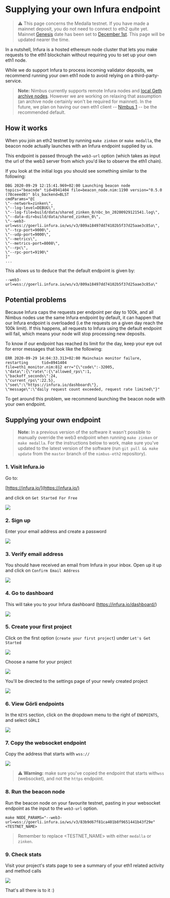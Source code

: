 # Supplying your own Infura endpoint

> ⚠️  This page concerns the Medalla testnet. If you have made a mainnet deposit, you do not need to connect to eth2 quite yet. Mainnet [Genesis](https://hackmd.io/@benjaminion/genesis) date has been set to [December 1st](https://blog.ethereum.org/2020/11/04/eth2-quick-update-no-19/). This page will be updated nearer the time.

In a nutshell, Infura is a hosted ethereum node cluster that lets you make requests to the eth1 blockchain without requiring you to set up your own eth1 node.

While we do support Infura to process incoming validator deposits, we recommend running your own eth1 node to avoid relying on a third-party-service.

> **Note:** Nimbus currently supports remote Infura nodes and [local Geth archive nodes](https://gist.github.com/onqtam/aaf883d46f4dab1311ca9c160df12fe4). However we are working on relaxing that assumption (an archive node certainly won't be required for mainnet). In the future, we plan on having our own eth1 client -- [Nimbus 1](https://github.com/status-im/nimbus) -- be the recommended default.

## How it works

When you join an eth2 testnet by running `make zinken` or `make medalla`, the beacon node actually launches with an Infura endpoint supplied by us. 

This endpoint is passed through the `web3-url` option (which takes as input the url of the web3 server from which you'd like to observe the eth1 chain).

If you look at the initial logs you should see something similar to the following:


```
DBG 2020-09-29 12:15:41.969+02:00 Launching beacon node
topics="beacnde" tid=8941404 file=beacon_node.nim:1190 version="0.5.0 (78ceeed8)" bls_backend=BLST 
cmdParams="@[
\"--network=zinken\",
\"--log-level=DEBUG\",
\"--log-file=build/data/shared_zinken_0/nbc_bn_20200929121541.log\",
\"--data-dir=build/data/shared_zinken_0\",
\"--web3-url=wss://goerli.infura.io/ws/v3/809a18497dd74102b5f37d25aae3c85a\",
\"--tcp-port=9000\",
\"--udp-port=9000\",
\"--metrics\",
\"--metrics-port=8008\",
\"--rpc\",
\"--rpc-port=9190\"
]"
...
```

This allows us to deduce that the default endpoint is given by: 

```
--web3-url=wss://goerli.infura.io/ws/v3/809a18497dd74102b5f37d25aae3c85a\"
```

## Potential problems

Because Infura caps the requests per endpoint per day to 100k, and all Nimbus nodes use the same Infura endpoint by default, it can happen that our Infura endpoint is overloaded (i.e the requests on a given day reach the 100k limit). If this happens, all requests to Infura using the default endpoint will fail, which means your node will stop processing new deposits.

To know if our endpoint has reached its limit for the day, keep your eye out for error messages that look like the following:

```
ERR 2020-09-29 14:04:33.313+02:00 Mainchain monitor failure, restarting      tid=8941404 
file=eth1_monitor.nim:812 err="{\"code\":-32005,
\"data\":{\"rate\":{\"allowed_rps\":1,
\"backoff_seconds\":24,
\"current_rps\":22.5},
\"see\":\"https://infura.io/dashboard\"},
\"message\":\"daily request count exceeded, request rate limited\"}"
```

To get around this problem, we recommend launching the beacon node with your own endpoint.

## Supplying your own endpoint



> **Note:** In a previous version of the software it wasn't possible to manually override the web3 endpoint when running `make zinken` or `make medalla`. For the instructions below to work, make sure you've updated to the latest version of the software (run `git pull && make update` from the `master` branch of the `nimbus-eth2` repository).

### 1. Visit Infura.io

Go to:

[https://infura.io/](https://infura.io/) 

and click on `Get Started For Free`
 
![](https://i.imgur.com/BtStgup.png)

### 2. Sign up

Enter your email address and create a password

![](https://i.imgur.com/al1OsdR.png)

### 3. Verify email address
You should have received an email from Infura in your inbox. Open up it up and click on `Confirm Email Address`

![](https://i.imgur.com/EAD8ZhV.png)

### 4. Go to dashboard
This will take you to your Infura dashboard (https://infura.io/dashboard/)

![](https://i.imgur.com/LuNcoYr.png)

### 5. Create your first project

Click on the first option (`create your first project`) under `Let's Get Started`

![](https://i.imgur.com/wBAGhcs.png)

Choose a name for your project

![](https://i.imgur.com/yr5vnSo.png)

You'll be directed to the settings page of your newly created project

![](https://i.imgur.com/kx3R8XS.png)

### 6. View Görli endpoints

In the `KEYS` section, click on the dropdown menu to the right of `ENDPOINTS`, and select `GÖRLI`

![](https://i.imgur.com/D9186kv.png)

### 7. Copy the websocket endpoint

Copy the address that starts with `wss://`

![](https://i.imgur.com/fZ6Bcjy.png)

> ⚠️ **Warning:** make sure you've copied the endpoint that starts with`wss` (websocket), and not the `https` endpoint.


### 8. Run the beacon node

Run the beacon node on your favourite testnet, pasting in your websocket endpoint as the input to the `web3-url` option.

```
make NODE_PARAMS="--web3-url=wss://goerli.infura.io/ws/v3/83b9d67f81ca401b8f9651441b43f29e"
<TESTNET_NAME>
```
> Remember to replace <TESTNET_NAME> with either `medalla` or `zinken`.

### 9. Check stats

Visit your project's stats page to see a summary of your eth1 related activity and method calls 

![](https://i.imgur.com/MZVTHHV.png)

That's all there is to it :)
